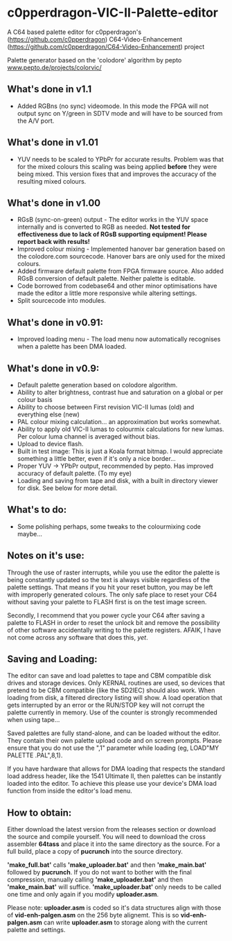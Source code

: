# c0pperdragon-VIC-II-Palette-editor
A C64 based palette editor for c0pperdragon's (https://github.com/c0pperdragon) C64-Video-Enhancement (https://github.com/c0pperdragon/C64-Video-Enhancement) project
		
Palette generator based on the 'colodore' algorithm by pepto
www.pepto.de/projects/colorvic/

## What's done in v1.1
* Added RGBns (no sync) videomode.  In this mode the FPGA will not output sync on Y/green in SDTV mode and will have to be sourced from the A/V port.

## What's done in v1.01
* YUV needs to be scaled to YPbPr for accurate results.  Problem was that for the mixed colours this scaling was being applied __before__ they were being mixed.  This version fixes that and improves the accuracy of the resulting mixed colours.

## What's done in v1.00
* RGsB (sync-on-green) output - The editor works in the YUV space internally and is converted to RGB as needed.  **Not tested for effectiveness due to lack of RGsB supporting equipment!  Please report back with results!**
* Improved colour mixing - Implemented hanover bar generation based on the colodore.com sourcecode.  Hanover bars are only used for the mixed colours.
* Added firmware default palette from FPGA firmware source.  Also added RGsB conversion of default palette.  Neither palette is editable.
* Code borrowed from codebase64 and other minor optimisations have made the editor a little more responsive while altering settings.
* Split sourcecode into modules.

## What's done in v0.91:
* Improved loading menu - The load menu now automatically recognises when a palette has been DMA loaded.

## What's done in v0.9:
* Default palette generation based on colodore algorithm.
* Ability to alter brightness, contrast hue and saturation on a global or per colour basis
* Ability to choose between First revision VIC-II lumas (old) and everything else (new)
* PAL colour mixing calculation...  an approximation but works somewhat.
* Ability to apply old VIC-II lumas to colourmix calculations for new lumas.  Per colour luma channel is averaged without bias. 
* Upload to device flash.
* Built in test image: This is just a Koala format bitmap.  I would appreciate something a little better, even if it's only a nice border...
* Proper YUV -> YPbPr output, recommended by pepto.  Has improved accuracy of default palette. (To my eye)
* Loading and saving from tape and disk, with a built in directory viewer for disk.  See below for more detail.

## What's to do:
* Some polishing perhaps, some tweaks to the colourmixing code maybe...

## Notes on it's use:
Through the use of raster interrupts, while you use the editor the palette is being constantly updated so the text is always visible regardless of the palette settings.  That means if you hit your reset button, you may be left with improperly generated colours.  The only safe place to reset your C64 without saving your palette to FLASH first is on the test image screen.

Secondly, I recommend that you power cycle your C64 after saving a palette to FLASH in order to reset the unlock bit and remove the possibility of other software accidentally writing to the palette registers.  AFAIK, I have not come across any software that does this, *yet*. 

## Saving and Loading:
The editor can save and load palettes to tape and CBM compatible disk drives and storage devices.  Only KERNAL routines are used, so devices that pretend to be CBM compatible (like the SD2IEC) should also work.  When loading from disk, a filtered directory listing will show.  A load operation that gets interrupted by an error or the RUN/STOP key will not corrupt the palette currently in memory.  Use of the counter is strongly recommended when using tape...

Saved palettes are fully stand-alone, and can be loaded without the editor.  They contain their own palette upload code and on screen prompts.  Please ensure that you do not use the ",1" parameter while loading (eg, LOAD"MY PALETTE  .PAL",8,1).

If you have hardware that allows for DMA loading that respects the standard load address header, like the 1541 Ultimate II, then palettes can be instantly loaded into the editor.  To achieve this please use your device's DMA load function from inside the editor's load menu. 
		
## How to obtain:

Either download the latest version from the releases section or download the source and compile yourself.  You will need to download the cross assembler **64tass** and place it into the same directory as the source.  For a full build, place a copy of **pucrunch** into the source directory.

**'make_full.bat'** calls **'make_uploader.bat'** and then **'make_main.bat'** followed by **pucrunch**.  If you do not want to bother with the final compression, manually calling **'make_uploader.bat'** and then **'make_main.bat'** will suffice.  **'make_uploader.bat'** only needs to be called one time and only again if you modify **uploader.asm**.

Please note:  **uploader.asm** is coded so it's data structures align with those of **vid-enh-palgen.asm** on the 256 byte alignemt.  This is so **vid-enh-palgen.asm** can write **uploader.asm** to storage along with the current palette and settings.
						
		
